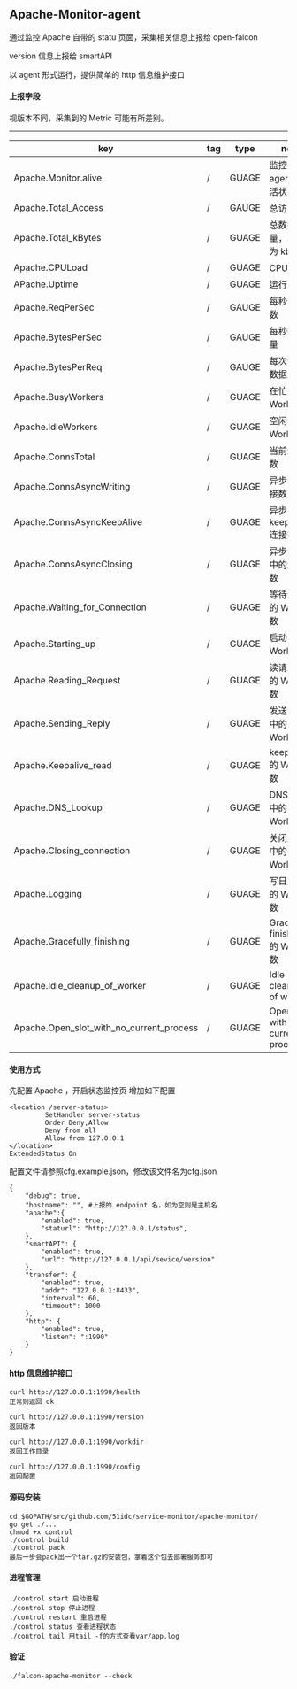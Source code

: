 ## Apache-Monitor-agent

通过监控 Apache 自带的 statu 页面，采集相关信息上报给 open-falcon

version 信息上报给 smartAPI

以 agent 形式运行，提供简单的 http 信息维护接口

#### 上报字段
视版本不同，采集到的 Metric 可能有所差别。

--------------------------------
| key |  tag | type | note |
|-----|------|------|------|
|Apache.Monitor.alive|/|GUAGE|监控 agent 存活状态|
|Apache.Total_Access|/|GAUGE|总访问数|
|Apache.Total_kBytes|/|GUAGE|总数据量，单位为 kb|
|Apache.CPULoad|/|GUAGE|CPU 负载|
|APache.Uptime|/|GUAGE|运行时长|
|Apache.ReqPerSec|/|GAUGE|每秒请求数|
|Apache.BytesPerSec|/|GAUGE|每秒数据量|
|Apache.BytesPerReq|/|GAUGE|每次请求数据量|
|Apache.BusyWorkers|/|GUAGE|在忙的 Worker 数|
|Apache.IdleWorkers|/|GUAGE|空闲的 Worker 数|
|Apache.ConnsTotal|/|GUAGE|当前连接数|
|Apache.ConnsAsyncWriting|/|GUAGE|异步写连接数|
|Apache.ConnsAsyncKeepAlive|/|GUAGE|异步 keepAlive 连接数|
|Apache.ConnsAsyncClosing|/|GUAGE|异步关闭中的连接数|
|Apache.Waiting_for_Connection|/|GUAGE|等待连接的 Worker 数|
|Apache.Starting_up|/|GUAGE|启动中的 Worker 数|
|Apache.Reading_Request|/|GUAGE|读请求中的 Worker 数|
|Apache.Sending_Reply|/|GUAGE|发送响应中的 Worker 数|
|Apache.Keepalive_read|/|GUAGE|keepalive 的 Worker 数|
|Apache.DNS_Lookup|/|GUAGE|DNS 解析中的 Worker 数|
|Apache.Closing_connection|/|GUAGE|关闭连接中的 Worker 数|
|Apache.Logging|/|GUAGE|写日志中的 Worker 数|
|Apache.Gracefully_finishing|/|GUAGE|Gracefully finishing 的 Worker 数|
|Apache.Idle_cleanup_of_worker|/|GUAGE|Idle cleanup of worker|
|Apache.Open_slot_with_no_current_process|/|GUAGE|Open slot with no current process|



#### 使用方式
先配置 Apache ，开启状态监控页
增加如下配置

```
<location /server-status>
         SetHandler server-status
         Order Deny,Allow  
         Deny from all
         Allow from 127.0.0.1
</location>
ExtendedStatus On
```


配置文件请参照cfg.example.json，修改该文件名为cfg.json

```
{
	"debug": true,
	"hostname": "", #上报的 endpoint 名，如为空则是主机名
	"apache":{
		"enabled": true,
		"staturl": "http://127.0.0.1/status",
 	}, 
	"smartAPI": {
		"enabled": true,
		"url": "http://127.0.0.1/api/sevice/version"
	},
    "transfer": {
        "enabled": true,
        "addr": "127.0.0.1:8433",
        "interval": 60,
        "timeout": 1000
    },
    "http": {
        "enabled": true,
        "listen": ":1990"
    }
}

```

#### http 信息维护接口

```
curl http://127.0.0.1:1990/health
正常则返回 ok

curl http://127.0.0.1:1990/version
返回版本

curl http://127.0.0.1:1990/workdir
返回工作目录
 
curl http://127.0.0.1:1990/config
返回配置
```

#### 源码安装

```
cd $GOPATH/src/github.com/51idc/service-monitor/apache-monitor/
go get ./...
chmod +x control
./control build
./control pack
最后一步会pack出一个tar.gz的安装包，拿着这个包去部署服务即可

```

#### 进程管理

```
./control start 启动进程
./control stop 停止进程
./control restart 重启进程
./control status 查看进程状态
./control tail 用tail -f的方式查看var/app.log
```

#### 验证

```
./falcon-apache-monitor --check
```
